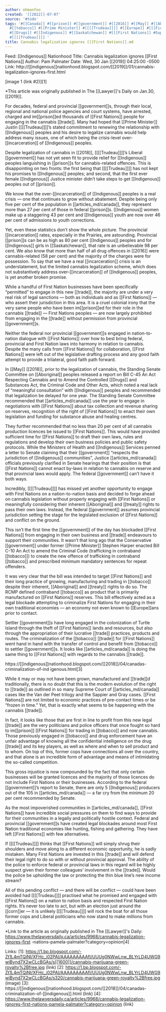 ```yaml
---
author: ohmanfoo
created: '[[2022]]-07-07'
source: '#todo'
tags: '#[[Canada]] #[[prison]] #[[government]] #[[2016]] #[[May]] #[[Aboriginal]] #[[treaty]] #[[2019]] #[[corn]] #[[indigenous]]
  #[[tobacco]] #[[Prime Minister]] #[[[[Trudeau]]]] #[[Europe]] #[[[First Nations]] #[[2018]] #[[trade]] #[[1600]] #[[Lawyer]]
  #[[Drugs]] #[[Indigenous]] #[[Saskatchewan]] #[[[First Nations]] #Supreme Court of [[Canada]] #[[incarceration]]
  #[[[[Trudeau]]]] '
title: Cannabis legalization ignores [[[First Nations]].md
---
```


Feed: [[Indigenous]] Nationhood
Title: Cannabis legalization ignores [[First Nations]]
Author: Pam Palmater
Date: Wed, 30 Jan [[2019]] 04:25:00 -0500
Link: http://[[indigenous]]nationhood.blogspot.com/[[2019]]/01/cannabis-legalization-ignores-first.html
 
[image 1 (link #2)][1]
 
*This article was originally published in The [[Lawyer]]'s Daily on Jan.30, [[2019]].
 
For decades, federal and provincial [[government]]s, through their local, regional 
and national police agencies and court systems, have arrested, charged and 
im[[prison]]ed thousands of [[First Nations]] people for engaging in the cannabis [[trade]].
Many had hoped that [[Prime Minister]] Justin [[[[Trudeau]]]]’s stated commitment to 
renewing the relationship with [[Indigenous]] peoples and his desire to legalize 
cannabis would help address many issues, one of which being the crisis-level 
over-[[incarceration]] of [[Indigenous]] peoples.
 
Despite legalization of cannabis in [[2018]], [[[[Trudeau]]]]’s Liberal [[government]] has not 
yet seen fit to provide relief for [[Indigenous]] peoples languishing in [[prison]]s for
cannabis-related offences. This is disappointing on two fronts: the first being 
that [[[[Trudeau]]]] has not kept his promises to [[Indigenous]] peoples; and second, that 
the first ever female [[Indigenous]] Justice minister didn’t take steps to get 
[[Indigenous]] peoples out of [[prison]].
 
We know that the over-[[incarceration]] of [[Indigenous]] peoples is a real crisis — one
that continues to grow without abatement. Despite being only five per cent of 
the population in [[articles_md/canada]], they represent more than 27 per cent of those in 
federal [[prison]]s. [[Indigenous]] women make up a staggering 43 per cent and 
[[Indigenous]] youth are now over 46 per cent of admissions to youth corrections.
 
Yet, even these statistics don’t show the whole picture. The provincial 
[[incarceration]] rates, especially in the Prairies, are astounding. Provincial 
[[prison]]s can be as high as 80 per cent [[Indigenous]] peoples and for [[Indigenous]] 
girls in [[Saskatchewan]], that rate is an unbelievable 98 per cent. We also know 
that more than half of all drug offences in [[2016]] were cannabis-related (58 per 
cent) and the majority of the charges were for possession. To say that we have a
real [[incarceration]] crisis is an understatement, but the limited cannabis 
legalization scheme, which does not substantively address over-[[incarceration]] of 
[[Indigenous]] peoples, is yet another broken promise.
 
While a handful of First Nation businesses have been specifically “permitted” to
engage in this new [[trade]], the majority are under a very real risk of legal 
sanctions — both as individuals and as [[First Nations]] — who assert their 
jurisdiction in this area. It is a cruel colonial irony that the very same 
people who have been im[[prison]]ed for their role in the cannabis [[trade]] — First 
Nations peoples — are now largely prohibited from engaging in the [[trade]] without 
permission from provincial [[government]]s.
 
Neither the federal nor provincial [[government]]s engaged in nation-to-nation 
dialogue with [[First Nations]] over how to best bring federal, provincial and First
Nation laws into harmony in relation to cannabis. Despite the many calls from 
[[First Nations]] for collaboration, [[First Nations]] were left out of the legislative 
drafting process and any good faith attempt to provide a trilateral, good faith 
path forward.
 
In [[May]] [[2018]], prior to the legalization of cannabis, the Standing Senate 
Committee on [[Aboriginal]] peoples released a report on Bill C-45 An Act Respecting
Cannabis and to Amend the Controlled [[Drugs]] and Substances Act, the Criminal Code
and Other Acts, which noted a real lack of “meaningful consultation” with 
[[Indigenous]] peoples and recommended that legalization be delayed for one year. 
The Standing Senate Committee recommended that [[articles_md/canada]] use the year to engage in 
negotiations with [[First Nations]] about tax collection and revenue sharing on 
reserves, recognition of the right of [[First Nations]] to enact their own 
legislation and funding for substance abuse and healing centres.
 
They further recommended that no less than 20 per cent of all cannabis 
production licences be issued to [[First Nations]]. This would have provided 
sufficient time for [[First Nations]] to draft their own laws, rules and regulations
and develop their own business policies and public safety protocols. While the 
Ministers of Health and [[Indigenous]] Services penned a letter to Senate claiming 
that their [[government]] “respects the jurisdiction of [[Indigenous]] communities”, 
Justice [[articles_md/canada]] officials previously clarified in Senate hearings that their 
position is that [[First Nations]] cannot enact by-laws in relation to cannabis on 
reserve and that provincial laws would apply. The federal [[government]] can’t have 
it both ways.
 
Incredibly, [[[[Trudeau]]]] has missed yet another opportunity to engage with First 
Nations on a nation-to-nation basis and decided to forge ahead on cannabis 
legislation without properly engaging with [[First Nations]] or meaningfully 
considering their inherent [[Aboriginal]] and [[treaty]] rights to pass their own laws. 
Instead, the federal [[government]] assumes provincial jurisdiction setting the 
stage for the legislated exclusion of [[First Nations]] and conflict on the ground.
 
This isn’t the first time the [[government]] of the day has blockaded [[First Nations]] 
from engaging in their own business and [[trade]] endeavours to support their 
communities. It wasn’t that long ago that the Conservative [[government]] under 
former [[Prime Minister]] Stephen Harper enacted Bill C-10 An Act to amend the 
Criminal Code (trafficking in contraband [[tobacco]]) to create the new offence of 
trafficking in contraband [[tobacco]] and prescribed minimum mandatory sentences for
repeat offenders.
 
It was very clear that the bill was intended to target [[First Nations]] and their 
long practice of growing, manufacturing and trading in [[tobacco]] despite their 
inherent, [[Aboriginal]] and [[treaty]] rights to do so. The RCMP defined contraband 
[[tobacco]] as product that is primarily manufactured on [[First Nations]] reserves. 
This bill effectively acted as a legal blockade attempting to criminalize First 
Nations for engaging in their own traditional economies — an economy not even 
known to [[Europe]]ans prior to contact.
 
Settler [[government]]s have long engaged in the colonization of Turtle Island 
through the theft of [[First Nations]] lands and resources, but also through the 
appropriation of their lucrative [[trade]] practices, products and routes. The 
criminalization of the [[tobacco]] [[trade]] for [[First Nations]] went hand in hand with 
the transfer of control and benefit from [[tobacco]] to settler [[government]]s. It 
looks like [[articles_md/canada]] is doing the same thing to [[First Nations]] with regards to the 
cannabis [[trade]].
 
https://[[indigenous]]nationhood.blogspot.com/[[2018]]/04/canadas-criminalization-of-ind
igenous.html[3]
 
While it may or may not have been grown, manufactured and [[trade]]d traditionally, 
there is no doubt that this is the modern evolution of the right to [[trade]] as 
outlined in so many Supreme Court of [[articles_md/canada]] cases like the Van der Peet trilogy 
and the Sappier and Gray cases. [[First Nations]] are not limited to economic 
practices of pre-contact times or be “frozen in time.” Yet, that is exactly what
seems to be happening with the cannabis [[trade]].
 
In fact, it looks like those that are first in line to profit from this new 
legal [[trade]] are the very politicians and police officers that once fought so 
hard to im[[prison]] [[First Nations]] for trading in [[tobacco]] and now cannabis. Those 
previously engaged in [[tobacco]] and drug enforcement have an unfair advantage of 
knowing all the confidential intelligence on the drug [[trade]] and its key players,
as well as where and when to sell product and to whom. On top of this, former 
cops have connections all over the country, and that alone is an incredible form
of advantage and means of intimidating the so-called competition.
 
This gross injustice is now compounded by the fact that only certain businesses 
will be granted licences and the majority of those licences do not include First
Nations or their businesses. According to the federal [[government]]’s report to 
Senate, there are only 5 [[Indigenous]] producers out of the 105 in [[articles_md/canada]] — a far 
cry from the minimum 20 per cent recommended by Senate.
 
As the most impoverished communities in [[articles_md/canada]], [[First Nations]] have incredible 
social pressures on them to find ways to provide for their communities in a 
legally and politically hostile context. Federal and provincial [[government]]s have
created legal blockades around most First Nation traditional economies like 
hunting, fishing and gathering. They have left [[First Nations]] with few 
alternatives.
 
If [[[[Trudeau]]]] thinks that [[First Nations]] will simply shrug their shoulders and move 
along to a different economic opportunity, he is sadly mistaken. Many First 
Nations are invested in this [[trade]] and will defend their legal right to do so 
with or without provincial approval. The ability of the police to enforce 
federal or provincial laws in this regard will be highly suspect given their 
former colleagues’ involvement in the [[trade]]. Would the police be upholding the 
law or protecting the thin blue line’s new income stream?
 
All of this pending conflict — and there will be conflict — could have been 
avoided had [[[[Trudeau]]]] practised what he promised and engaged with [[First Nations]] on
a nation to nation basis and respected First Nation rights. It’s never too late 
to act, but with an election just around the [[corn]]er — it is unlikely [[[[Trudeau]]]] 
will rock the boat for all those former cops and Liberal politicians who now 
stand to make millions from cannabis.
 
*Link to the article as originally published in The [[Lawyer]]'s Daily:
https://www.thelawyersdaily.ca/articles/9968/cannabis-legalization-ignores-first
-nations-pamela-palmater?category=opinion[4]
 
 
Links: 
[1]: https://1.bp.blogspot.com/-Zt1L4mTQjNI/XFHc_i02PAI/AAAAAAAAAfI/UUUg0NWwLnw_BLYrLD4UWG9wiBynd7X2wCLcBGAs/s[[1600]]/cannabis-marijuana-green-royalty%2Bfree.jpg (link)
[2]: https://1.bp.blogspot.com/-Zt1L4mTQjNI/XFHc_i02PAI/AAAAAAAAAfI/UUUg0NWwLnw_BLYrLD4UWG9wiBynd7X2wCLcBGAs/s320/cannabis-marijuana-green-royalty%2Bfree.jpg (image)
[3]: https://[[indigenous]]nationhood.blogspot.com/[[2018]]/04/canadas-criminalization-of-[[indigenous]].html (link)
[4]: https://www.thelawyersdaily.ca/articles/9968/cannabis-legalization-ignores-first-nations-pamela-palmater?category=opinion (link)